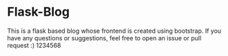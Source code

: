 # Flask-Blog
This is a flask based blog whose frontend is created using bootstrap.
If you have any questions or suggestions, feel free to open an issue or pull request :)
1234568